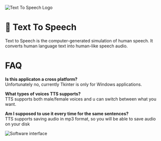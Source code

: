 
![Text To Speech Logo]( https://i.imgur.com/R6ceShp.png)

# :robot: Text To Speech 

Text to Speech is the computer-generated simulation of human speech. It converts human language text into human-like speech audio. 

# FAQ

**Is this applicaton a cross platform?**  
Unfortunately no, currently Tkinter is only for Windows applications.

**What types of voices TTS supports?**  
TTS supports both male/female voices and u can switch between what you want.

**Am I supposed to use it every time for the same sentences?**  
TTS supports saving audio in mp3 format, so you will be able to save audio on your disk


 ![Software interface]( https://i.imgur.com/v57gHUv.jpeg)
